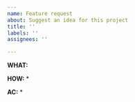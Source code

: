 ```yaml
---
name: Feature request
about: Suggest an idea for this project
title: ''
labels: ''
assignees: ''

---
```


**WHAT:**

**HOW:**
* 

**AC:**
*

